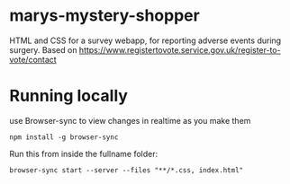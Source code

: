 marys-mystery-shopper
=====================

HTML and CSS for a survey webapp, for reporting adverse events during surgery. Based on https://www.registertovote.service.gov.uk/register-to-vote/contact

# Running locally

use Browser-sync to view changes in realtime as you make them

`npm install -g browser-sync`

Run this from inside the fullname folder:

`browser-sync start --server --files "**/*.css, index.html"`
